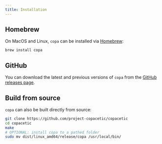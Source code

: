 ```yaml
---
title: Installation
---
```


## Homebrew
On MacOS and Linux, `copa` can be installed via [Homebrew](https://brew.sh/):

```bash
brew install copa
```

## GitHub
You can download the latest and previous versions of `copa` from the [GitHub releases page](https://github.com/project-copacetic/copacetic/releases).

## Build from source
`copa` can also be built directly from source:

```bash
git clone https://github.com/project-copacetic/copacetic
cd copacetic
make
# OPTIONAL: install copa to a pathed folder
sudo mv dist/linux_amd64/release/copa /usr/local/bin/
```